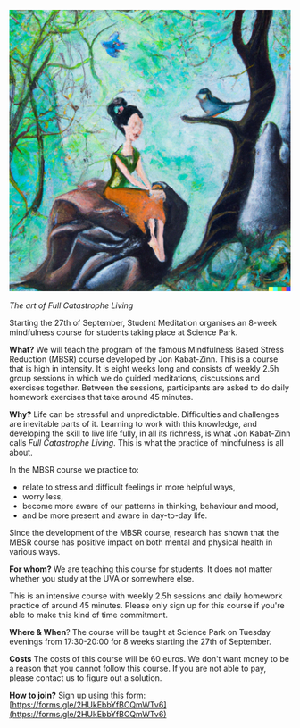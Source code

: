 ![DALL·E 2022-09-07 10.20.02 - an impressionist painting of a smiling woman meditating cross-legged on a stone in a forest with a cute bird](Dalle1.png)

*The art of Full Catastrophe Living*

Starting the 27th of September, Student Meditation organises an 8-week mindfulness course for students taking place at Science Park.

**What?**
We will teach the program of the famous Mindfulness Based Stress Reduction (MBSR) course developed by Jon Kabat-Zinn. This is a course that is high in intensity. It is eight weeks long and consists of weekly 2.5h group sessions in which we do guided meditations, discussions and exercises together. Between the sessions, participants are asked to do daily homework exercises that take around 45 minutes.

**Why?**
Life can be stressful and unpredictable. Difficulties and challenges are inevitable parts of it. Learning to work with this knowledge, and developing the skill to live life fully, in all its richness, is what Jon Kabat-Zinn calls *Full Catastrophe Living*. This is what the practice of mindfulness is all about.

In the MBSR course we practice to:
- relate to stress and difficult feelings in more helpful ways,
- worry less,
- become more aware of our patterns in thinking, behaviour and mood,
- and be more present and aware in day-to-day life.

Since the development of the MBSR course, research has shown that the MBSR course has positive impact on both mental and physical health in various ways. 

**For whom?**
We are teaching this course for students. It does not matter whether you study at the UVA or somewhere else.

This is an intensive course with weekly 2.5h sessions and daily homework practice of around 45 minutes. Please only sign up for this course if you're able to make this kind of time commitment.

**Where & When**?
The course will be taught at Science Park on Tuesday evenings from 17:30-20:00 for 8 weeks starting the 27th of September.

**Costs**
The costs of this course will be 60 euros. We don't want money to be a reason that you cannot follow this course. If you are not able to pay, please contact us to figure out a solution.

**How to join?**
Sign up using this form: [https://forms.gle/2HUkEbbYfBCQmWTv6](https://forms.gle/2HUkEbbYfBCQmWTv6)
